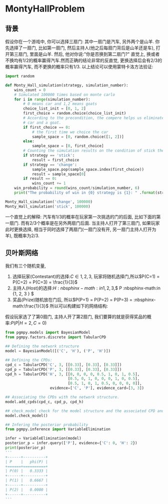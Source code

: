 # MontyHallProblem

[](./MontyHallProblem/1.png)

## 背景
假设你在一个游戏中, 你可以选择三扇门: 其中一扇门是汽车, 另外两个是山羊. 你先选择了一扇门, 比如第一扇门, 然后主持人(他之后每扇门背后是山羊还是车), 打开第三扇门, 里面是山羊. 然后, 他对你说:"你是否换到第二扇门?"
直觉上, 换或者不换均有1/2的概率赢得汽车.然而正确的结论非常的反直觉, 更换选择后会有2/3的概率赢得汽车, 而不更换的概率只有1/3.
以上结论可以使用蒙特卡洛方法验证:
```python
import random

def Monty_Hall_simulation(strategy, simulation_number):
    wins_count = 0
    # Simulated 100000 times based on monte carlo
    for i in range(simulation_number):
        # 0 means car and 1,2 means goats
        choice_list_init = [0, 1, 2]
        first_choice = random.choice(choice_list_init)
        # According to the precondition, the compere helps us eliminate an error option, so the sample must include the
        # car and a goat.
        if first_choice == 0:
            # the first time we choice the car
            sample_space = [0, random.choice([1, 2])]
        else:
            sample_space = [0, first_choice]
        # Counting the simulation results on the condition of stick the first choice or change the choice.
        if strategy == 'stick':
            result = first_choice
        if strategy == 'change':
            sample_space.pop(sample_space.index(first_choice))
            result = sample_space[0]
        if result == 0:
            wins_count += 1
    win_probability = round(wins_count/simulation_number, 6)
    print("The probability of win in {0} strategy is {1}: " .format(strategy, win_probability))

Monty_Hall_simulation('change', 100000)
Monty_Hall_simulation('stick', 100000)
```
一个直觉上的解释:
汽车有1/3的概率在玩家第一次挑选的门的后面, 比如下面的第一扇门. 而有2/3个概率是在另外两扇门后面. 当主持人打开了第三扇门, 如果玩家此时更换选择, 相当于同时选择了两扇门(一扇门没有开, 另一扇门主持人打开为羊), 既概率为2/3.
[](./MontyHallProblem/2.png)
## 贝叶斯网络
我们有三个随机变量,
1. 选择玩家(Contestant)的选择:$C \in {1, 2, 3}$, 玩家将随机选择门,所以$P(C=1) = P(C=2) = P(C=3) = \frac{1}{3}$
2. 主持人(Host)的选择:$H :nbsphinx-math:in {1, 2, 3}$,$ P :nbsphinx-math:in {1, 2, 3 } $
3. 奖品(Prize)随机放在门后, 所以$P(P=1) = P(P=2) = P(P=3) = :nbsphinx-math:\frac{1}{3}$
所以可以构建如下的网络结构:
[](./MontyHallProblem/3.png)


假设玩家选了了第0扇门, 主持人开了第2扇门, 我们要算的就是获得奖品的概率:$P(P | H=2, C=0)$
```python
from pgmpy.models import BayesianModel
from pgmpy.factors.discrete import TabularCPD

## Defining the network structure
model = BayesianModel([('C', 'H'), ('P', 'H')])

## Defining the CPDs:
cpd_c = TabularCPD('C', 3, [[0.33], [0.33], [0.33]])
cpd_p = TabularCPD('P', 3, [[0.33], [0.33], [0.33]])
cpd_h = TabularCPD('H', 3, [[0, 0, 0, 0, 0.5, 1, 0, 1, 0.5],
                            [0.5, 0, 1, 0, 0, 0, 1, 0, 0.5],
                            [0.5, 1, 0, 1, 0.5, 0, 0, 0, 0]],
                    evidence=['C', 'P'], evidence_card=[3, 3])

## Associating the CPDs with the network structure.
model.add_cpds(cpd_c, cpd_p, cpd_h)

## check_model check for the model structure and the associated CPD and returns True if everything is correct otherwise throws an exception
model.check_model()

## Infering the posterior probability
from pgmpy.inference import VariableElimination

infer = VariableElimination(model)
posterior_p = infer.query(['P'], evidence={'C': 0, 'H': 2})
print(posterior_p)
'''
+------+----------+
| P    |   phi(P) |
+======+==========+
| P(0) |   0.3333 |
+------+----------+
| P(1) |   0.6667 |
+------+----------+
| P(2) |   0.0000 |
+------+----------+
'''
```

